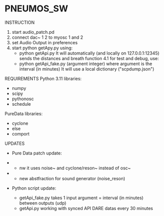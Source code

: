 # PNEUMOS_SW

INSTRUCTION
1. start audio_patch.pd
2. connect dac~ 1 2 to myosc 1 and 2
3. set Audio Output in preferences
4. start python getApy.py using:
    -   python getApi.py
    It will automatically (and locally on 127.0.0.1:12345) sends the distances and breath function
4.1 for test and debug, use:
    -   python getApi_fake.py (argument integer)
    where argument is the interval (in minutes)
    It will use a local dictionary ("scpdump.json")
    
REQUIREMENTS
Python 3.11
libraries:
-   numpy
-   scipy
-   pythonosc
-   schedule

PureData
libraries:
-   cyclone
-   else
-   comport

UPDATES
-  Pure Data patch update:
-   -   nw it uses noise~ and cyclone/reson~ instead of osc~
-   -   new abstfraction for sound generator (noise_reson)

-  Python script update:
    -  getApi_fake.py takes 1 input argument = interval (in minutes) between outputs (udp)
    -  getApi.py working with synced API DARE datas every 30 minutes
